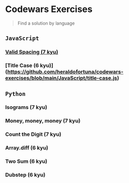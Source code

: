 # Codewars Exercises

> Find a solution by language

## `JavaScript`

### [Valid Spacing (7 kyu)](https://github.com/heraldofortuna/codewars-exercises/blob/main/JavaScript/valid-spacing.js)

### [Title Case (6 kyu)] (https://github.com/heraldofortuna/codewars-exercises/blob/main/JavaScript/title-case.js)

## `Python`

### Isograms (7 kyu)

### Money, money, money (7 kyu)

### Count the Digit (7 kyu)

### Array.diff (6 kyu)

### Two Sum (6 kyu)

### Dubstep (6 kyu)
